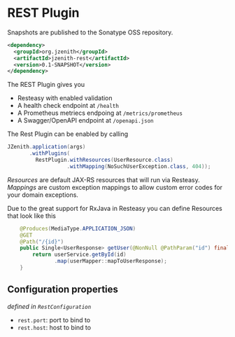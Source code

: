 # REST Plugin

Snapshots are published to the Sonatype OSS repository.

```xml
<dependency>
  <groupId>org.jzenith</groupId>
  <artifactId>jzenith-rest</artifactId>
  <version>0.1-SNAPSHOT</version>
</dependency>
```

The REST Plugin gives you
* Resteasy with enabled validation
* A health check endpoint at `/health`
* A Prometheus metriecs endpoing at `/metrics/prometheus`
* A Swagger/OpenAPI endpoint at `/openapi.json` 

The Rest Plugin can be enabled by calling

```java
JZenith.application(args)
       .withPlugins(
         RestPlugin.withResources(UserResource.class)
                   .withMapping(NoSuchUserException.class, 404));
```

*Resources* are default JAX-RS resources that will run via Resteasy. 
*Mappings* are custom exception mappings to allow custom error codes
for your domain exceptions. 

Due to the great support for RxJava in Resteasy you can define
Resources that look like this 

```java
    @Produces(MediaType.APPLICATION_JSON)
    @GET
    @Path("/{id}")
    public Single<UserResponse> getUser(@NonNull @PathParam("id") final UUID id) {
        return userService.getById(id)
               .map(userMapper::mapToUserResponse);
    }
```

## Configuration properties
*defined in `RestConfiguration`*

* `rest.port`: port to bind to
* `rest.host`: host to bind to
